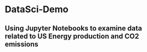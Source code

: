 # DataSci-Demo
## Using Jupyter Notebooks to examine data related to US Energy production and CO2 emissions
